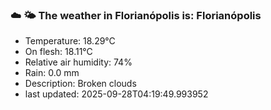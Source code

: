 ### ☁️ 🌤️  The weather in Florianópolis is: Florianópolis

- Temperature: 18.29°C
- On flesh: 18.11°C
- Relative air humidity: 74%
- Rain: 0.0 mm
- Description: Broken clouds
- last updated: 2025-09-28T04:19:49.993952
